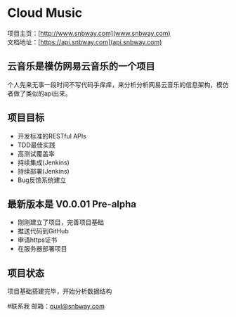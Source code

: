 Cloud Music
===================================
  项目主页：[http://www.snbway.com](www.snbway.com)<br/>
  文档地址：[https://api.snbway.com](api.snbway.com)

  
云音乐是模仿网易云音乐的一个项目
-----------------------------------
  个人先来无事一段时间不写代码手痒痒，来分析分析网易云音乐的信息架构，模仿者做了类似的api出来。


项目目标
-----------------------------------
  + 开发标准的RESTful APIs
  + TDD最佳实践
  + 高测试覆盖率
  + 持续集成(Jenkins)
  + 持续部署(Jenkins)
  + Bug反馈系统建立
  
  
  
最新版本是 V0.0.01 Pre-alpha
-----------------------------------
  + 刚刚建立了项目，完善项目基础
  + 推送代码到GitHub
  + 申请https证书
  + 在服务器部署项目
  
 
项目状态
-----------------------------------
  项目基础搭建完毕，开始分析数据结构
  
#联系我
邮箱：quxl@snbway.com